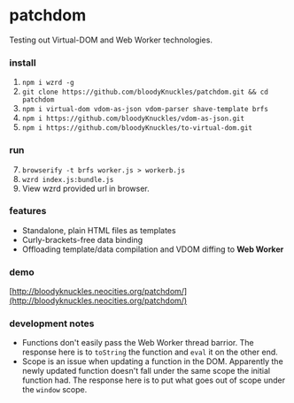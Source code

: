 # patchdom

Testing out Virtual-DOM and Web Worker technologies.

### install
1. `npm i wzrd -g`
2. `git clone https://github.com/bloodyKnuckles/patchdom.git && cd patchdom`
3. `npm i virtual-dom vdom-as-json vdom-parser shave-template brfs`
5. `npm i https://github.com/bloodyKnuckles/vdom-as-json.git`
6. `npm i https://github.com/bloodyKnuckles/to-virtual-dom.git`

### run
7. `browserify -t brfs worker.js > workerb.js`
8. `wzrd index.js:bundle.js`
9. View wzrd provided url in browser.

### features
* Standalone, plain HTML files as templates
* Curly-brackets-free data binding
* Offloading template/data compilation and VDOM diffing to **Web Worker**

### demo

[http://bloodyknuckles.neocities.org/patchdom/](http://bloodyknuckles.neocities.org/patchdom/)

### development notes

* Functions don't easily pass the Web Worker thread barrior. The response here is to `toString` the function and `eval` it on the other end.
* Scope is an issue when updating a function in the DOM. Apparently the newly updated function doesn't fall under the same scope the initial function had. The response here is to put what goes out of scope under the `window` scope.
